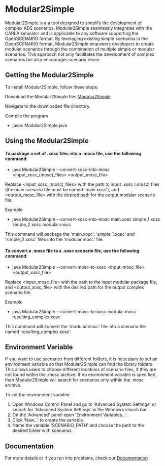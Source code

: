 Modular2Simple
========================
Modular2Simple is a a tool designed to simplify the development of complex ADS scenarios. Modular2Simple seamlessly
integrates with the CARLA simulator and is applicable to any software supporting the OpenSCENARIO format. By leveraging
existing simple scenarios in the OpenSCENARIO format, Modular2Simple empowers developers to create modular scenarios
through the combination of multiple simple or modular scenarios. This approach not only facilitates the development of
complex scenarios but also encourages scenario reuse.

Getting the Modular2Simple
---------------------------
To install Modular2Simple, follow these steps:

Download the Modular2Simple
file: [Modular2Simple](https://github.com/NikolaiKhriapov/modular2simple/blob/main/src/Modular2Simple.java)

Navigate to the downloaded file directory.

Compile the program

* javac Modular2Simple.java

Using the Modular2Simple
---------------------------

#### To package a set of .xosc files into a .mosc file, use the following command:

* java Modular2Simple --convert-xosc-into-mosc <input_xosc_(mosc)_files> <output_mosc_file>

Replace <input_xosc_(mosc)_files> with the path to input .xosc (.mosc) files (the main scenario file must be named
'main.xosc'), and <output_mosc_file> with the desired path for the output modular scenario file.

Example

* java Modular2Simple --convert-xosc-into-mosc main.xosc simple_1.xosc simple_2.xosc modular.mosc

This command will package the 'main.xosc', 'simple_1.xosc' and 'simple_2.xosc' files into the 'modular.mosc' file.

#### To convert a .mosc file to a .xosc scenario file, use the following command:

* java Modular2Simple --convert-mosc-to-xosc <input_mosc_file> <output_xosc_file>

Replace <input_mosc_file> with the path to the input modular package file, and <output_xosc_file> with the desired path
for the output complex scenario file.

Example

* java Modular2Simple --convert-mosc-to-xosc modular.mosc resulting_complex.xosc

This command will convert the 'modular.mosc' file into a scenario file named 'resulting_complex.xosc'.

Environment Variable
---------------------------

If you want to use scenarios from different folders, it is necessary to set an environment variable so that
Modular2Simple can find the library folders. This allows users to choose different locations of scenario files, if they
are not found within the .mosc archive. If no environment variable is specified, then Modular2Simple will search for
scenarios only within the .mosc archive.

To set the environment variable:

1. Open Windows Control Panel and go to 'Advanced System Settings' or search for 'Advanced System Settings' in the
   Windows search bar.
2. On the 'Advanced' panel open 'Environment Variables...'.
3. Click 'New...' to create the variable.
4. Name the variable 'SCENARIO_PATH' and choose the path to the desired folder with scenarios.

Documentation
---------------------------
For more details or if you run into problems, check our
[Documentation](https://github.com/NikolaiKhriapov/modular2simple/tree/main/Docs) 
